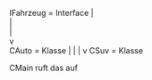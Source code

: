 IFahrzeug = Interface
	|	
	|	
	|	
	v	
	CAuto = Klasse
		|
		|
		|
		v
		CSuv = Klasse

CMain ruft das auf 
